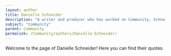 ```yaml
---
layout: author
title: Danielle Schneider
description: "A writer and producer who has worked on Community, Schneider has discussed the creative processes involved in the show's writing room."
subject: "Community"
parent: Community
permalink: /Community/authors/Danielle-Schneider/
---
```


Welcome to the page of Danielle Schneider! Here you can find their quotes.
